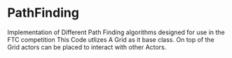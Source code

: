 # PathFinding
Implementation of Different Path Finding algorithms designed for use in the FTC competition
This Code utlizes A Grid as it base class. On top of the Grid actors can be placed to interact with other Actors. 
